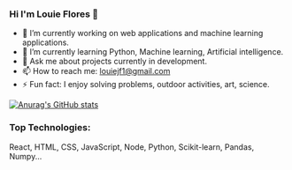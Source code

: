 ### Hi I'm Louie Flores 👋

- 🔭 I’m currently working on web applications and machine learning applications. 
- 🌱 I’m currently learning Python, Machine learning, Artificial intelligence. 
- 💬 Ask me about projects currently in development. 
- 📫 How to reach me: louiejf1@gmail.com
- ⚡ Fun fact: I enjoy solving problems, outdoor activities, art, science. 

[![Anurag's GitHub stats](https://github-readme-stats.vercel.app/api?username=louiejf1&hide=contribs,prs&theme=tokyonight)](https://github.com/anuraghazra/github-readme-stats)

### Top Technologies:
React, HTML, CSS, JavaScript, Node, Python, Scikit-learn, Pandas, Numpy...
